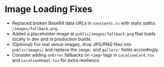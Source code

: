 
# Image Loading Fixes

- Replaced broken Base64 data URLs in `constants.ts` with static paths: `/images/fallback.png`.
- Added a placeholder image at `public/images/fallback.png` that loads locally in dev and in production builds.
- (Optional) For real venue images, drop JPG/PNG files into `public/images/` and replace the `image:` and `gallery:` fields accordingly.
- Consider adding `onError` fallbacks on `<img>` tags in `LocationCard.tsx` and `LocationModal.tsx` for extra resilience.
